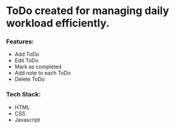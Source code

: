 <h1>ToDo created for managing  daily workload efficiently.</h1>
<div>
  <h3>Features:</h3>
  <ul>
    <li>Add ToDo</li>
    <li>Edit ToDo</li>
    <li>Mark as completed</li>
    <li>Add note to each ToDo</li>
    <li>Delete ToDo</li>
  </ul>
  <h3>Tech Stack:</h3>
  <ul>
    <li>HTML</li>
    <li>CSS</li>
    <li>Javascript</li>
  </ul>
</div>
